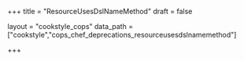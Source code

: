 +++
title = "ResourceUsesDslNameMethod"
draft = false

layout = "cookstyle_cops"
data_path = ["cookstyle","cops_chef_deprecations_resourceusesdslnamemethod"]

+++

<!-- The content of this page is automatically generated from the
cops_chef_deprecations_resourceusesdslnamemethod.yml file in github.com/chef/cookstyle/blob/main/docs-chef-io/data/cookstyle/. -->
